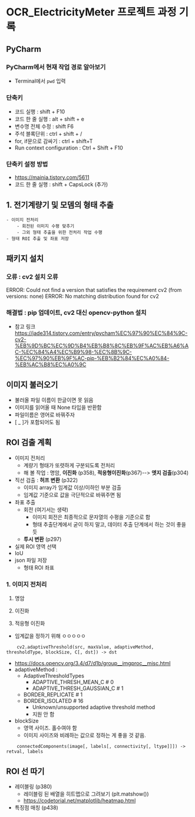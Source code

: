 # OCR_ElectricityMeter 프로젝트 과정 기록

## PyCharm
### PyCharm에서 현재 작업 경로 알아보기
- Terminal에서 ```pwd``` 입력

### 단축키
- 코드 실행 : shift + F10
- 코드 한 줄 실행 : alt + shift + e
- 변수명 전체 수정 : shift F6
- 주석 블록단위 : ctrl + shift + /
- for, if문으로 감싸기 : ctrl + shift+T
- Run context configuration : Ctrl + Shift + F10

### 단축키 설정 방법
- https://mainia.tistory.com/5611
- 코드 한 줄 실행 : shift + CapsLock (추가)

## 1. 전기계량기 및 모뎀의 형태 추출
	- 이미지 전처리
		- 회전된 이미지 수평 맞추기
		- 그외 형태 추출을 위한 전처리 작업 수행
	- 형태 ROI 추출 및 좌표 저장

## 패키지 설치
### 오류 : cv2 설치 오류
ERROR: Could not find a version that satisfies the requirement cv2 (from versions: none)
ERROR: No matching distribution found for cv2

### 해결법 : pip 업데이트, cv2 대신 opencv-python 설치
- 참고 링크
	https://jade314.tistory.com/entry/pycham%EC%97%90%EC%84%9C-cv2-%EB%9D%BC%EC%9D%B4%EB%B8%8C%EB%9F%AC%EB%A6%AC-%EC%84%A4%EC%B9%98-%EC%8B%9C-%EC%97%90%EB%9F%AC-pip-%EB%B2%84%EC%A0%84-%EB%AC%B8%EC%A0%9C

## 이미지 불러오기
- 불러올 파일 이름이 한글이면 못 읽음
- 이미지를 읽어올 때 None 타입을 반환함
- 파일이름은 영어로 바꿔주자
- [ _ ]가 포함되어도 됨

## ROI 검출 계획
- 이미지 전처리
	- 계량기 형태가 또렷하게 구분되도록 전처리
	- 해 볼 작업 : 명암, **이진화** (p358), **적응형이진화**(p367)--> **엣지 검출**(p304)
- 직선 검출 : **허프 변환** (p322)
	- 이미지 array가 임계값 이상/이하인 부분 검출
	- 임계값 기준으로 값을 극단적으로 바꿔주면 됨
- 좌표 추출
	- 회전 (여기서는 생략)
		- 이미지 회전은 최종적으로 문자열의 수평을 기준으로 함
		- 형태 추출단계에서 굳이 하지 말고,  데이터 추출 단계에서 하는 것이 좋을 듯
	- **투시 변환** (p297)
- 실제 ROI 영역 선택
- IoU
- json 파일 저장
	- 형태 ROI 좌표

### 1. 이미지 전처리
1. 명암

2. 이진화

3. 적응형 이진화
- 임계값을 정하기 위해 ㅇㅇㅇㅇㅇ
```
	cv2.adaptiveThreshold(src, maxValue, adaptiveMethod, thresholdType, blockSize, C[, dst]) -> dst
```
- https://docs.opencv.org/3.4/d7/d1b/group__imgproc__misc.html
- adaptiveMethod :
	- AdaptiveThresholdTypes
		- ADAPTIVE_THRESH_MEAN_C # 0
		- ADAPTIVE_THRESH_GAUSSIAN_C # 1
	- BORDER_REPLICATE # 1
	- BORDER_ISOLATED # 16
	  - Unknown/unsupported adaptive threshold method
	  - 지원 안 함
- blockSize
	- 영역 사이즈. 홀수여야 함
	- 이미지 사이즈와 비례하는 값으로 정하는 게 좋을 것 같음.

```
	connectedComponents(image[, labels[, connectivity[, ltype]]]) -> retval, labels
```


## ROI 선 따기
- 레이블링 (p380)
	- 레이블링 된 배열을 히트맵으로 그려보기 (plt.matshow())
	- https://codetorial.net/matplotlib/heatmap.html
- 특징점 매칭 (p438)













